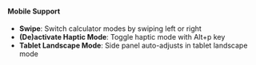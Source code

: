 #### Mobile Support

- **Swipe**: Switch calculator modes by swiping left or right
- **(De)activate Haptic Mode**: Toggle haptic mode with Alt+p key
- **Tablet Landscape Mode**: Side panel auto-adjusts in tablet landscape mode
